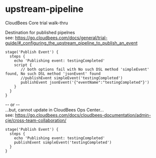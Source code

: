 # upstream-pipeline
CloudBees Core trial walk-thru

Destination for published pipelnes  
 see: https://go.cloudbees.com/docs/general/trial-guide/#_configuring_the_upstream_pipeline_to_publish_an_event

    stage('Publish Event') {
      steps {
        echo 'Publishing event: testingCompleted'
        script {
           // both options fail with No such DSL method 'simpleEvent' found, No such DSL method 'jsonEvent' found
           //publishEvent simpleEvent('testingCompleted')
           publishEvent jsonEvent('{"eventName":"testingCompleted"}')
        }
      }
    }
    
-- or --  
  ...but, cannot update in CloudBees Ops Center...  
  see: https://go.cloudbees.com/docs/cloudbees-documentation/admin-cje/cross-team-collaboration/
    
    stage('Publish Event') {
      steps {
        echo 'Publishing event: testingCompleted'
        publishEvent simpleEvent('testingCompleted')
      }
    }
